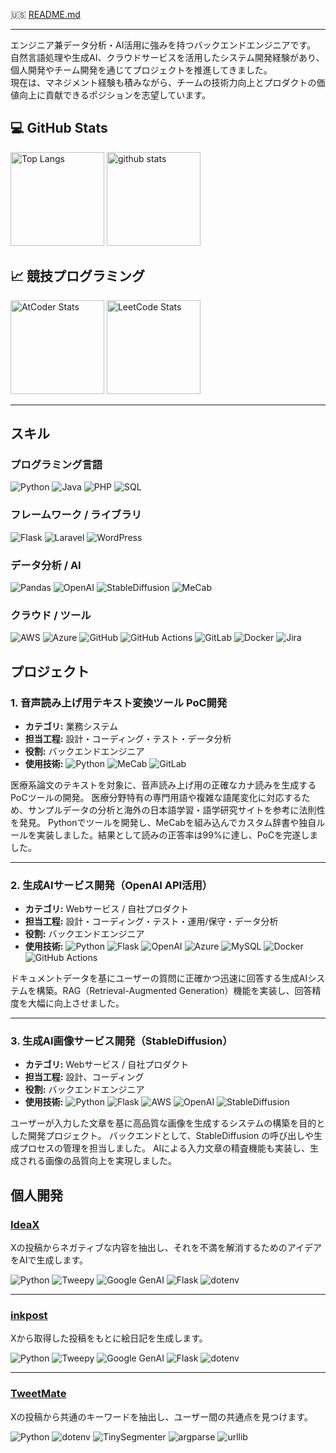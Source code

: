 🇺🇸 [README.md](https://github.com/Syogo-Suganoya/Syogo-Suganoya/blob/main/README.md)

---

エンジニア兼データ分析・AI活用に強みを持つバックエンドエンジニアです。  
自然言語処理や生成AI、クラウドサービスを活用したシステム開発経験があり、個人開発やチーム開発を通じてプロジェクトを推進してきました。  
現在は、マネジメント経験も積みながら、チームの技術力向上とプロダクトの価値向上に貢献できるポジションを志望しています。

## 💻 GitHub Stats
<p align="left"> 
  <img alt="Top Langs" height="150px" src="https://github-readme-stats.vercel.app/api/top-langs/?username=Syogo-Suganoya&layout=compact&show_icons=true&theme=onedark" />
  <img alt="github stats" height="150px" src="https://github-readme-stats.vercel.app/api?username=Syogo-Suganoya&theme=onedark&show_icons=ture" />
</p>

## 📈 競技プログラミング

<p align="left">
  <img alt="AtCoder Stats" height="150px" src="https://atcoder-readme-stats.vercel.app/stats/ssuga">
  <img alt="LeetCode Stats" height="150px" src="https://leetcard.jacoblin.cool/ssuga?theme=dark">
</p>

---

## スキル
### プログラミング言語
![Python](https://img.shields.io/badge/Python-3670A0?style=flat&logo=python&logoColor=white)
![Java](https://img.shields.io/badge/Java-007396?style=flat&logo=java&logoColor=white)
![PHP](https://img.shields.io/badge/PHP-777BB4?style=flat&logo=php&logoColor=white)
![SQL](https://img.shields.io/badge/SQL-4479A1?style=flat&logo=postgresql&logoColor=white)

### フレームワーク / ライブラリ
![Flask](https://img.shields.io/badge/Flask-000000?style=flat&logo=flask&logoColor=white)
![Laravel](https://img.shields.io/badge/Laravel-FF2D20?style=flat&logo=laravel&logoColor=white)
![WordPress](https://img.shields.io/badge/WordPress-21759B?style=flat&logo=wordpress&logoColor=white)

### データ分析 / AI
![Pandas](https://img.shields.io/badge/Pandas-150458?style=flat)
![OpenAI](https://img.shields.io/badge/OpenAI-412991?style=flat&logo=openai&logoColor=white) 
![StableDiffusion](https://img.shields.io/badge/StableDiffusion-FF69B4?style=flat)
![MeCab](https://img.shields.io/badge/MeCab-5C2D91?style=flat&logo=appveyor&logoColor=white)

### クラウド / ツール
![AWS](https://img.shields.io/badge/AWS-232F3E?style=flat&logo=amazon-aws&logoColor=white)
![Azure](https://img.shields.io/badge/Azure-0089D6?style=flat&logo=microsoft-azure&logoColor=white)
![GitHub](https://img.shields.io/badge/GitHub-181717?style=flat&logo=github&logoColor=white)
![GitHub Actions](https://img.shields.io/badge/GitHub_Actions-2088FF?style=flat&logo=github-actions&logoColor=white)
![GitLab](https://img.shields.io/badge/GitLab-FCA121?style=flat&logo=gitlab&logoColor=white)
![Docker](https://img.shields.io/badge/Docker-2496ED?style=flat&logo=docker&logoColor=white)
![Jira](https://img.shields.io/badge/Jira-0052CC?style=flat&logo=jira&logoColor=white)

## プロジェクト

### 1. 音声読み上げ用テキスト変換ツール PoC開発
- **カテゴリ:** 業務システム  
- **担当工程:** 設計・コーディング・テスト・データ分析  
- **役割:** バックエンドエンジニア  
- **使用技術:**
![Python](https://img.shields.io/badge/Python-3776AB?style=flat&logo=python&logoColor=white)
![MeCab](https://img.shields.io/badge/MeCab-5C2D91?style=flat&logo=appveyor&logoColor=white)
![GitLab](https://img.shields.io/badge/GitLab-FCA121?style=flat&logo=gitlab&logoColor=white)

医療系論文のテキストを対象に、音声読み上げ用の正確なカナ読みを生成するPoCツールの開発。
医療分野特有の専門用語や複雑な語尾変化に対応するため、サンプルデータの分析と海外の日本語学習・語学研究サイトを参考に法則性を発見。
Pythonでツールを開発し、MeCabを組み込んでカスタム辞書や独自ルールを実装しました。結果として読みの正答率は99%に達し、PoCを完遂しました。

---

### 2. 生成AIサービス開発（OpenAI API活用）
- **カテゴリ:** Webサービス / 自社プロダクト  
- **担当工程:** 設計・コーディング・テスト・運用/保守・データ分析  
- **役割:** バックエンドエンジニア
- **使用技術:**
![Python](https://img.shields.io/badge/Python-3776AB?style=flat&logo=python&logoColor=white) 
![Flask](https://img.shields.io/badge/Flask-000000?style=flat&logo=flask&logoColor=white) 
![OpenAI](https://img.shields.io/badge/OpenAI-412991?style=flat&logo=openai&logoColor=white) 
![Azure](https://img.shields.io/badge/Azure-0078D4?style=flat&logo=microsoft-azure&logoColor=white) 
![MySQL](https://img.shields.io/badge/MySQL-4479A1?style=flat&logo=mysql&logoColor=white) 
![Docker](https://img.shields.io/badge/Docker-2496ED?style=flat&logo=docker&logoColor=white) 
![GitHub Actions](https://img.shields.io/badge/GitHub_Actions-2088FF?style=flat&logo=github-actions&logoColor=white)

ドキュメントデータを基にユーザーの質問に正確かつ迅速に回答する生成AIシステムを構築。RAG（Retrieval-Augmented Generation）機能を実装し、回答精度を大幅に向上させました。  

---

### 3. 生成AI画像サービス開発（StableDiffusion）
- **カテゴリ:** Webサービス / 自社プロダクト
- **担当工程:** 設計、コーディング
- **役割:** バックエンドエンジニア
- **使用技術:**
![Python](https://img.shields.io/badge/Python-3776AB?style=flat&logo=python&logoColor=white) 
![Flask](https://img.shields.io/badge/Flask-000000?style=flat&logo=flask&logoColor=white) 
![AWS](https://img.shields.io/badge/AWS-232F3E?style=flat&logo=amazon-aws&logoColor=white) 
![OpenAI](https://img.shields.io/badge/OpenAI-412991?style=flat&logo=openai&logoColor=white) 
![StableDiffusion](https://img.shields.io/badge/StableDiffusion-FF6D00?style=flat)

ユーザーが入力した文章を基に高品質な画像を生成するシステムの構築を目的とした開発プロジェクト。
バックエンドとして、StableDiffusion の呼び出しや生成プロセスの管理を担当しました。
AIによる入力文章の精査機能も実装し、生成される画像の品質向上を実現しました。

## 個人開発
### [IdeaX](https://github.com/Syogo-Suganoya/IdeaX)

Xの投稿からネガティブな内容を抽出し、それを不満を解消するためのアイデアをAIで生成します。

![Python](https://img.shields.io/badge/Python-3776AB?style=flat&logo=python&logoColor=white)
![Tweepy](https://img.shields.io/badge/Tweepy-1DA1F2?style=flat&logo=twitter&logoColor=white)
![Google GenAI](https://img.shields.io/badge/Google_GenAI-4285F4?style=flat&logo=google&logoColor=white)
![Flask](https://img.shields.io/badge/Flask-000000?style=flat&logo=flask&logoColor=white)
![dotenv](https://img.shields.io/badge/dotenv-000000?style=flat&logo=dotenv&logoColor=white)

---

### [inkpost](https://github.com/Syogo-Suganoya/inkpost)

Xから取得した投稿をもとに絵日記を生成します。

![Python](https://img.shields.io/badge/Python-3776AB?style=flat&logo=python&logoColor=white)
![Tweepy](https://img.shields.io/badge/Tweepy-1DA1F2?style=flat&logo=twitter&logoColor=white)
![Google GenAI](https://img.shields.io/badge/Google_GenAI-4285F4?style=flat&logo=google&logoColor=white)
![Flask](https://img.shields.io/badge/Flask-000000?style=flat&logo=flask&logoColor=white)
![dotenv](https://img.shields.io/badge/dotenv-000000?style=flat&logo=dotenv&logoColor=white)

---

### [TweetMate](https://github.com/Syogo-Suganoya/TweetMate)

Xの投稿から共通のキーワードを抽出し、ユーザー間の共通点を見つけます。

![Python](https://img.shields.io/badge/Python-3776AB?style=flat&logo=python&logoColor=white)
![dotenv](https://img.shields.io/badge/dotenv-000000?style=flat&logo=dotenv&logoColor=white)
![TinySegmenter](https://img.shields.io/badge/TinySegmenter-FFA500?style=flat)
![argparse](https://img.shields.io/badge/argparse-6A5ACD?style=flat)
![urllib](https://img.shields.io/badge/urllib-4682B4?style=flat)
